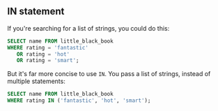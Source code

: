 ## IN statement

If you're searching for a list of strings, you could do this:

```sql
SELECT name FROM little_black_book
WHERE rating = 'fantastic'
   OR rating = 'hot'
   OR rating = 'smart';
```

But it's far more concise to use `IN`. You pass a list of strings, instead of multiple statements:

```sql
SELECT name FROM little_black_book
WHERE rating IN ('fantastic', 'hot', 'smart');
```
